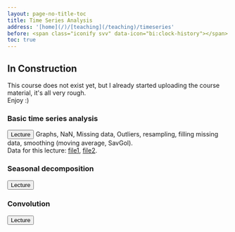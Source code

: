 ```yaml
---
layout: page-no-title-toc
title: Time Series Analysis
address: '[home](/)/[teaching](/teaching)/timeseries'
before: <span class="iconify svv" data-icon="bi:clock-history"></span>
toc: true
---
```


<!-- <header class="post-header">
    <h1 class="post-title" style="text-align:center"><span class="iconify" data-icon="whh:solarsystem" data-inline="false"></span>
{{ page.title | escape }}</h1>
</header> -->

## <span class="iconify" data-icon="healthicons:factory-worker"></span> In Construction

This course does not exist yet, but I already started uploading the course material, it's all very rough.  
Enjoy :)

### Basic time series analysis

<button class="my_button_small" onclick="window.open('https://yairmau.github.io/website/jupyter/2020/03/01/basic-tsa.html', '_blank');">Lecture</button>
Graphs, NaN, Missing data, Outliers, resampling, filling missing data, smoothing (moving average, SavGol).  
Data for this lecture: [file1](https://github.com/yairmau/website/tree/master/archive/timeseries/test_elad.csv), [file2](https://github.com/yairmau/website/tree/master/archive/timeseries/test_peleg.csv).

### Seasonal decomposition

<button class="my_button_small" onclick="window.open('https://yairmau.github.io/website/jupyter/2020/03/01/seasonal-decomposition.html', '_blank');">Lecture</button>

### Convolution

<button class="my_button_small" onclick="window.open('https://yairmau.github.io/website/markdown/2020/09/08/convolution.html', '_blank');">Lecture</button>